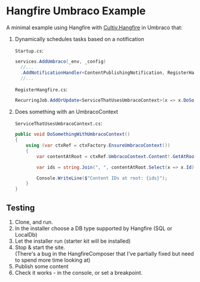 # Hangfire Umbraco Example

A minimal example using Hangfire with [Cultiv.Hangfire](https://github.com/nul800sebastiaan/Cultiv.Hangfire) in Umbraco that:

1. Dynamically schedules tasks based on a notification

    `Startup.cs`:

    ```csharp
    services.AddUmbraco(_env, _config)
      //...
      .AddNotificationHandler<ContentPublishingNotification, RegisterHangfire>
      //...
    ```

    `RegisterHangfire.cs`:
    ```csharp
    RecurringJob.AddOrUpdate<ServiceThatUsesUmbracoContext>(x => x.DoSomethingWithUmbracoContext() , "* * * * *");
    ```

2.  Does something with an UmbracoContext

    `ServiceThatUsesUmbracoContext.cs`:
    ```csharp
    public void DoSomethingWithUmbracoContext()
    {
        using (var ctxRef = ctxFactory.EnsureUmbracoContext())
        {
            var contentAtRoot = ctxRef.UmbracoContext.Content!.GetAtRoot();

            var ids = string.Join(", ", contentAtRoot.Select(x => x.Id));

            Console.WriteLine($"Content IDs at root: {ids}");
        }
    }
    ```

## Testing

1. Clone, and run.
2. In the installer choose a DB type supported by Hangfire (SQL or LocalDb)
3. Let the installer run (starter kit will be installed)
4. Stop & start the site.  
(There's a bug in the HangfireComposer that I've partially fixed but need to spend more time looking at)
4. Publish some content
5. Check it works - in the console, or set a breakpoint.
